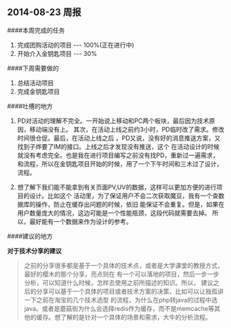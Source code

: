 2014-08-23 周报
---

####本周完成的任务

1. 完成团购活动的项目 --- 100%(正在进行中)
2. 开始介入金钥匙项目 --- 30%

####下周需要做的

1. 总结活动项目
2. 完成金钥匙项目

####吐槽的地方

1. PD对活动的理解不完全。一开始说上移动和PC两个板块，最后因为技术原因，移动端没有上。
其次，在活动上线之前约3小时，PD临时改了需求。修改时间很仓促。最后，在活动上线之后
，PD又说，没有好的消息推送方案，又找到子烨要了IM的接口。上线之后才发现没有推送，这个
在活动设计的时候就没有考虑完全。也是我在进行项目编写之前没有找PD，重新过一遍需求，
和流程，所以在金钥匙项目开始的时候，用了一个下午时间和三木过了设计，流程。

2. 想了解下我们能不能拿到有关页面PV,UV的数据，这样可以更加方便的进行项目的设计。比如这个
活动里，为了保证用户不会二次获取魔豆，我有一个查数据库的操作，防止在缓存出问题的时候，依旧
能保证不会重复。但是，如果在用户数量庞大的情况，这边可能是一个性能瓶颈，这段代码就需要去掉。
所以，最好能有一个数据来作为设计的参考。

####建议的地方

**对于技术分享的建议**

> 之前的分享很多都是基于一个具体的技术点，或者是大学课堂的教授方式，最好的樱木的那个分享，亮点则在
有一个可以落地的项目，然后一步一步分析，可以知道什么时候，怎样去使用之前所描述的知识。所以，
建议之后的分享可以基于一个具体的项目或者技术方案的决策，比如可以让独孤讲一下之前在淘宝的几个技术选型
的流程，为什么在php转java的过程中选java。或者是蘑菇街为什么会选择redis作为缓存，而不是memcache等其
他的缓存。想了解的是针对一个具体的场景和需求，大牛的分析流程。




